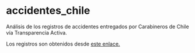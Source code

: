 # accidentes_chile

Análisis de los registros de accidentes entregados por Carabineros de Chile vía Transparencia Activa.

Los registros son obtenidos desde [este enlace.](https://www.carabineros.cl/transparencia/tproactiva/reporte_proactiva.html)
